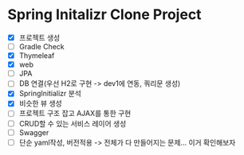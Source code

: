 # Spring Initalizr Clone Project

* [X]  프로젝트 생성
* [ ]  Gradle Check
  * [X]  Thymeleaf
  * [X]  web
  * [ ]  JPA
* [ ]  DB 연결(우선 H2로 구현 -> dev1에 연동, 쿼리문 생성)
* [X]  SpringInitializr 분석
* [X]  비슷한 뷰 생성
* [ ]  프로젝트 구조 잡고 AJAX를 통한 구현
* [ ]  CRUD할 수 있는 서비스 레이어 생성
* [ ]  Swagger
  * [ ]  단순 yaml작성, 버전적용 -> 전체가 다 만들어지는 문제... 이거 확인해보자
